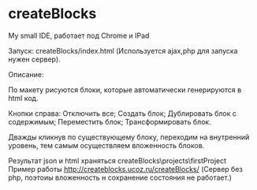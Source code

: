 createBlocks
============

My small IDE, работает под Chrome и IPad 

Запуск: createBlocks/index.html (Используется ajax,php для запуска нужен сервер).

Описание: 
  
  По макету рисуются блоки, которые автоматически генерируются в html код.
  
  Кнопки справа: 
    Отключить все;
    Создать блок;
    Дублировать блок с содержимым;
    Переместить блок;
    Трансформировать блок.
  
  Дважды кликнув по существующему блоку, переходим на внутренний уровень, тем самым осуществляем вложенность блоков.  
  
Результат json и html  храняться createBlocks\projects\firstProject    
Пример работы http://createblocks.ucoz.ru/createBlocks/  (Сервер без php, поэтоиы вложенность н сохранение состояния не работает.)
